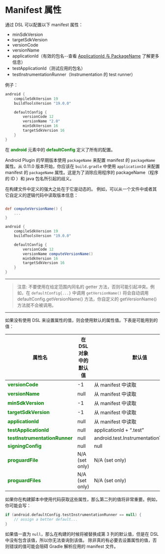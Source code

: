 # Manifest 属性
通过 DSL 可以配置以下 manifest 属性：

* minSdkVersion
* targetSdkVersion
* versionCode
* versionName
* applicationId（有效的包名--查看 [ApplicationId 与 PackageName](../../appendix/applicationid_versus_packagename.md) 了解更多信息）
* testApplicationId（测试应用的包名）
* testInstrumentationRunner（Instrumentation 的 test runner）

例子：

``` Groovy
android {
   	compileSdkVersion 19
   	buildToolsVersion "19.0.0"

   	defaultConfig {
       	versionCode 12
       	versionName "2.0"
       	minSdkVersion 16
       	targetSdkVersion 16
   	}
}
```

在 **<font color='green'>android</font>** 元素中的 **<font color='green'>defaultConfig</font>** 定义了所有的配置。

Android Plugin 的早期版本使用 `packageName` 来配置 manifest 的 `packageName` 属性。从 0.11.0 版本开始，你应该在 `build.gradle` 中使用 `applicationId` 来配置 manifest 的 `packageName` 属性。这是为了消除应用程序的 packageName（程序的 ID ）和 java 包名所引起的歧义。

在构建文件中定义的强大之处在于它是动态的。 例如，可以从一个文件中或者其它自定义的逻辑代码中读取版本信息：

``` Groovy

def computeVersionName() {
    ...
}

android {
    compileSdkVersion 19
    buildToolsVersion "19.0.0"

    defaultConfig {
        versionCode 12
        versionName computeVersionName()
        minSdkVersion 16
        targetSdkVersion 16
    }
}
```

---

> 注意: 不要使用在给定范围内同名的 getter 方法，否则可能引起冲突。例如，在 `defaultConfig{...}` 中调用 `getVersionName()` 将会自动调用 defaultConfig.getVersionName() 方法，你自定义的 getVersionName() 方法就不会被调用。

---

如果没有使用 DSL 来设置属性的值，则会使用默认的属性值。下表是可能用到的值：

属性名| 在 DSL 对象中的默认值 | 默认值
----|------|----
**<font color='green'>versionCode</font>**|-1| 从 manifest 中读取
**<font color='green'>versionName</font>**|null| 从 manifest 中读取
**<font color='green'>minSdkVersion</font>**|-1| 从 manifest 中读取
**<font color='green'>targetSdkVersion</font>**|-1| 从 manifest 中读取
**<font color='green'>applicationId</font>**|null| 从 manifest 中读取
**<font color='green'>testApplicationId</font>**|null|applicationId + “.test”
**<font color='green'>testInstrumentationRunner</font>**|null|android.test.InstrumentationTestRunner
**<font color='green'>signingConfig</font>**|null|null
**<font color='green'>proguardFile</font>**|N/A (set only)|N/A (set only)
**<font color='green'>proguardFiles</font>**|N/A (set only)|N/A (set only)

如果你在构建脚本中使用代码获取这些属性，那么第二列的值将非常重要。例如，你可能会写：

``` Groovy
if (android.defaultConfig.testInstrumentationRunner == null) {
    // assign a better default...
}
```

如果值一直为 `null`，那么在构建的时候将被替换成第 3 列的默认值，但是在 DSL 中没有包含该值，所以你无法查询到该值。
除非真的有必要去设置属性的值，否则错误的值可能会阻碍 Gradle 解析应用的 manifest 文件。
